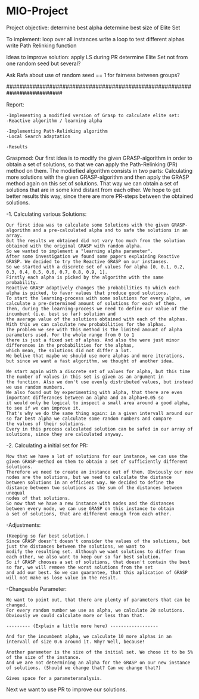 # MIO-Project

Project objective:
determine best alpha
determine best size of Elite Set

To implement:
loop over all instances
write a loop to test different alphas
write Path Relinking function

Ideas to improve solution:
apply LS during PR
determine Elite Set not from one random seed but several?

Ask Rafa about use of random seed == 1 for fairness between groups?

#########################################################################

Report:

    -Implementing a modified version of Grasp to calculate elite set:
    -Reactive algorithm / learning alpha

    -Implementing Path-Relinking algorithm
    -Local Search adaptation

    -Results


Graspmod:
Our first idea is to modify the given GRASP-algorithm in order to obtain a set of solutions, 
so that we can apply the Path-Relinking (PR) method on them.
The modiefied algorithm consists in two parts: Calculating more solutions with the given GRASP-algorithm 
and then apply the GRASP method again on this set of solutions.
That way we can obtain a set of solutions that are in some kind distant from each other.
We hope to get better results this way, since there are more PR-steps between the obtained solutions.

-1. Calculating various Solutions:

    Our first idea was to calculate some Solutions with the given GRASP-algorithm and a pre-calculated alpha and to safe the solutions in an array.
    But the results we obtained did not vary too much from the solution obtained with the original GRASP with random alpha.
    So we wanted to implement a "learning alpha parameter".
    After some investigation we found some papers explaining Reactive GRASP. We decided to try the Reactive GRASP on our instanses.
    So we started with a discrete set of values for alpha [0, 0.1, 0.2, 0.3, 0.4, 0.5, 0.6, 0.7, 0.8, 0.9, 1].
    Firstly each alpha is picked by the algorithm with the same probability.
    Reactive GRASP adaptively changes the probabilities to which each alpha is picked, to favor values that produce good solutions.
    To start the learning-process with some solutions for every alpha, we calculate a pre-determined amount of solutions for each of them.
    Then, during the learning-process we need to define our value of the incumbent (i.e. best so far) solution and
    the average value of the solutions obtained with each of the alphas. With this we can calculate new probabilities for the alphas.
    The problem we see with this method is the limited amount of alpha parameters used. For the whole range from 0 to 1
    there is just a fixed set of alphas. And also the were just minor differences in the probabilities for the alphas,
    which mean, the solutions did not differ a lot.
    We belive that maybe we should use more alphas and more iterations, but since we want a fast algorithm, we thought of another idea. 
    
    We start again with a discrete set of values for alpha, but this time the number of values in this set is given as an argument in 
    the function. Also we don't use evenly distributed values, but instead we use random numbers. 
    We also found out by experimenting with alpha, that there are even important differances between an alpha and an alpha+0.05 so
    it would only be logical to inspect a small area around a good alpha, to see if we can improve it.
    That's why we do the same thing again: in a given intervall around our so far best alpha we calculate some random numbers and compare
    the values of their solutions. 
    Every in this process calculated solution can be safed in our array of solutions, since they are calculated anyway.
    
-2. Calculating a initial set for PR:

    Now that we have a lot of solutions for our instance, we can use the given GRASP-method on them to obtain a set of sufficiently different solutions.
    Therefore we need to create an instance out of them. Obviously our new nodes are the solutions, but we need to calculate the distance 
    between solutions in an efficient way. We decided to define the distance between two solutions as the sum of the distances between unequal
    nodes of that solutions.
    So now that we have a new instance with nodes and the distances between every node, we can use GRASP on this instance to obtain 
    a set of solutions, that are different enough from each other.

-Adjustments:

    (Keeping so far best solution.)
    Since GRASP doesn't doesn't consider the values of the solutions, but just the distances between the solutions, we want to
    modify the resulting set. Although we want solutions to differ from each other, we also want to keep our so far best solution.
    So if GRASP chooses a set of solutions, that doesn't contain the best so far, we will remove the worst solutions from the set 
    and add our best. So we can guarantee, that this aplication of GRASP will not make us lose value in the result.

-Changeable Parameter:
    
    We want to point out, that there are plenty of parameters that can be changed.
    For every random number we use as alpha, we calculate 20 solutions. Obviously we could calculate more or less than that. 
    
    --------- (Explain a little more here) ------------------
    
    And for the incumbent alpha, we calculate 10 more alphas in an intervall of size 0.6 around it. Why? Well, because! 
    
    Another parameter is the size of the initial set. We chose it to be 5% of the size of the instance. 
    And we are not determining an alpha for the GRASP on our new instance of solutions. (Should we change that? Can we change that?) 
    
    Gives space for a parameteranalysis.

Next we want to use PR to improve our solutions.
















